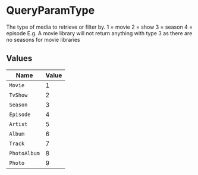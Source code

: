 # QueryParamType

The type of media to retrieve or filter by.
1 = movie
2 = show
3 = season
4 = episode
E.g. A movie library will not return anything with type 3 as there are no seasons for movie libraries



## Values

| Name         | Value        |
| ------------ | ------------ |
| `Movie`      | 1            |
| `TvShow`     | 2            |
| `Season`     | 3            |
| `Episode`    | 4            |
| `Artist`     | 5            |
| `Album`      | 6            |
| `Track`      | 7            |
| `PhotoAlbum` | 8            |
| `Photo`      | 9            |